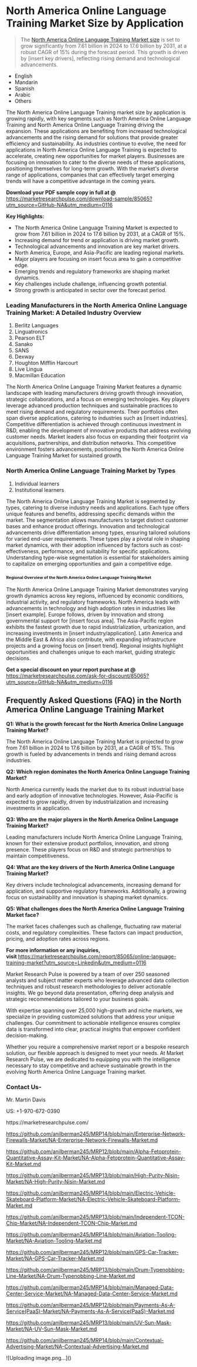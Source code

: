 <h1>North America Online Language Training Market&nbsp;Size by Application</h1><blockquote><p>The <a href="https://marketresearchpulse.com/download-sample/85065?utm_source=GitHub-NA&amp;utm_medium=0116">North America Online Language Training Market size</a> is set to grow significantly from 7.61 billion in 2024 to 17.6 billion by 2031, at a robust CAGR of 15% during the forecast period. This growth is driven by [insert key drivers], reflecting rising demand and technological advancements.</p></blockquote><ul><li>English<li> Mandarin<li> Spanish<li> Arabic<li> Others</li></ul><p>The North America Online Language Training market size by application is growing rapidly, with key segments such as North America Online Language Training and North America Online Language Training driving the expansion. These applications are benefiting from increased technological advancements and the rising demand for solutions that provide greater efficiency and sustainability. As industries continue to evolve, the need for applications in North America Online Language Training is expected to accelerate, creating new opportunities for market players. Businesses are focusing on innovation to cater to the diverse needs of these applications, positioning themselves for long-term growth. With the market's diverse range of applications, companies that can effectively target emerging trends will have a competitive advantage in the coming years.</p><p><strong>Download your PDF sample copy in full at @ </strong><a href="https://marketresearchpulse.com/download-sample/85065?utm_source=GitHub-NA&amp;utm_medium=0116">https://marketresearchpulse.com/download-sample/85065?utm_source=GitHub-NA&amp;utm_medium=0116</a></p><p><strong>Key Highlights: </strong></p><ul><li>The North America Online Language Training Market is expected to grow from 7.61 billion in 2024 to 17.6 billion by 2031, at a CAGR of 15%.</li><li>Increasing demand for trend or application is driving market growth.</li><li>Technological advancements and innovation are key market drivers.</li><li>North America, Europe, and Asia-Pacific are leading regional markets.</li><li>Major players are focusing on insert focus area to gain a competitive edge.</li><li>Emerging trends and regulatory frameworks are shaping market dynamics.</li><li>Key challenges include challenge, influencing growth potential.</li><li>Strong growth is anticipated in sector over the forecast period.</li></ul><h3>Leading Manufacturers in the North America Online Language Training Market: A Detailed Industry Overview</h3><ol><li>Berlitz Languages</li><li>Linguatronics</li><li>Pearson ELT</li><li>Sanako</li><li>SANS</li><li>Dexway</li><li>Houghton Mifflin Harcourt</li><li>Live Lingua</li><li>Macmillan Education</li></ol><div class="flex max-w-full flex-col flex-grow"><div class="min-h-8 text-message flex w-full flex-col items-end gap-2 whitespace-normal break-words [.text-message+&amp;]:mt-5" dir="auto" data-message-author-role="assistant" data-message-id="fd8432e4-4910-450d-b182-61b7bfb0a01f" data-message-model-slug="gpt-4o"><div class="flex w-full flex-col gap-1 empty:hidden first:pt-[3px]"><div class="markdown prose w-full break-words dark:prose-invert light"><p>The North America Online Language Training Market features a dynamic landscape with leading manufacturers driving growth through innovation, strategic collaborations, and a focus on emerging technologies. Key players leverage advanced production techniques and sustainable practices to meet rising demand and regulatory requirements. Their portfolios often span diverse applications, catering to industries such as [insert industries]. Competitive differentiation is achieved through continuous investment in R&amp;D, enabling the development of innovative products that address evolving customer needs. Market leaders also focus on expanding their footprint via acquisitions, partnerships, and distribution networks. This competitive environment fosters advancements, positioning the North America Online Language Training Market for sustained growth.</p></div></div></div></div><h3>North America Online Language Training Market by Types</h3><ol><li>Individual learners<li> Institutional learners</li></ol><div class="flex max-w-full flex-col flex-grow"><div class="min-h-8 text-message flex w-full flex-col items-end gap-2 whitespace-normal break-words [.text-message+&amp;]:mt-5" dir="auto" data-message-author-role="assistant" data-message-id="084470be-0bb7-4664-bddf-5156b4f41249" data-message-model-slug="gpt-4o-mini"><div class="flex w-full flex-col gap-1 empty:hidden first:pt-[3px]"><div class="markdown prose w-full break-words dark:prose-invert light"><p>The North America Online Language Training Market is segmented by types, catering to diverse industry needs and applications. Each type offers unique features and benefits, addressing specific demands within the market. The segmentation allows manufacturers to target distinct customer bases and enhance product offerings. Innovation and technological advancements drive differentiation among types, ensuring tailored solutions for varied end-user requirements. These types play a pivotal role in shaping market dynamics, with their adoption influenced by factors such as cost-effectiveness, performance, and suitability for specific applications. Understanding type-wise segmentation is essential for stakeholders aiming to capitalize on emerging opportunities and gain a competitive edge.</p></div></div></div></div><h3><span style="font-size: 11px;">Regional Overview of the North America Online Language Training Market</span></h3><div class="flex max-w-full flex-col flex-grow"><div class="min-h-8 text-message flex w-full flex-col items-end gap-2 whitespace-normal break-words [.text-message+&amp;]:mt-5" dir="auto" data-message-author-role="assistant" data-message-id="e9038762-ce64-4e30-91c9-9bd413514231" data-message-model-slug="gpt-4o-mini"><div class="flex w-full flex-col gap-1 empty:hidden first:pt-[3px]"><div class="markdown prose w-full break-words dark:prose-invert light"><p>The North America Online Language Training Market demonstrates varying growth dynamics across key regions, influenced by economic conditions, industrial activity, and regulatory frameworks. North America leads with advancements in technology and high adoption rates in industries like [insert example]. Europe follows, driven by innovation and strong governmental support for [insert focus area]. The Asia-Pacific region exhibits the fastest growth due to rapid industrialization, urbanization, and increasing investments in [insert industry/application]. Latin America and the Middle East &amp; Africa also contribute, with expanding infrastructure projects and a growing focus on [insert trend]. Regional insights highlight opportunities and challenges unique to each market, guiding strategic decisions.</p></div></div></div></div><p><strong>Get a special discount on your report purchase at @ </strong><a href="https://marketresearchpulse.com/ask-for-discount/85065?utm_source=GitHub-NA&amp;utm_medium=0116">https://marketresearchpulse.com/ask-for-discount/85065?utm_source=GitHub-NA&amp;utm_medium=0116</a></p><h2>Frequently Asked Questions (FAQ) in the North America Online Language Training Market</h2><p><strong>Q1: What is the growth forecast for the North America Online Language Training Market?</strong></p><p>The North America Online Language Training Market is projected to grow from 7.61 billion in 2024 to 17.6 billion by 2031, at a CAGR of 15%. This growth is fueled by advancements in trends and rising demand across industries.</p><p><strong>Q2: Which region dominates the North America Online Language Training Market?</strong></p><p>North America currently leads the market due to its robust industrial base and early adoption of innovative technologies. However, Asia-Pacific is expected to grow rapidly, driven by industrialization and increasing investments in application.</p><p><strong>Q3: Who are the major players in the North America Online Language Training Market?</strong></p><p>Leading manufacturers include North America Online Language Training, known for their extensive product portfolios, innovation, and strong presence. These players focus on R&amp;D and strategic partnerships to maintain competitiveness.</p><p><strong>Q4: What are the key drivers of the North America Online Language Training Market?</strong></p><p>Key drivers include technological advancements, increasing demand for application, and supportive regulatory frameworks. Additionally, a growing focus on sustainability and innovation is shaping market dynamics.</p><p><strong>Q5: What challenges does the North America Online Language Training Market face?</strong></p><p>The market faces challenges such as challenge, fluctuating raw material costs, and regulatory complexities. These factors can impact production, pricing, and adoption rates across regions.</p><p><strong>For more information or any inquiries, visit&nbsp;</strong><a href="https://marketresearchpulse.com/report/85065/online-language-training-market?utm_source=Linkedin&utm_medium=0116">https://marketresearchpulse.com/report/85065/online-language-training-market?utm_source=Linkedin&utm_medium=0116</a></p><p>Market Research Pulse is powered by a team of over 250 seasoned analysts and subject matter experts who leverage advanced data collection techniques and robust research methodologies to deliver actionable insights. We go beyond data presentation, offering deep analysis and strategic recommendations tailored to your business goals.</p><p>With expertise spanning over 25,000 high-growth and niche markets, we specialize in providing customized solutions that address your unique challenges. Our commitment to actionable intelligence ensures complex data is transformed into clear, practical insights that empower confident decision-making.</p><p>Whether you require a comprehensive market report or a bespoke research solution, our flexible approach is designed to meet your needs. At Market Research Pulse, we are dedicated to equipping you with the intelligence necessary to stay competitive and achieve sustainable growth in the evolving North America Online Language Training market.</p><h3><strong>Contact Us-</strong></h3><p>Mr. Martin Davis</p><p>US: +1-970-672-0390</p><p>https://marketresearchpulse.com/</p><p><a href="https://github.com/anilberman245/MRP14/blob/main/Enterprise-Network-Firewalls-Market/NA-Enterprise-Network-Firewalls-Market.md">https://github.com/anilberman245/MRP14/blob/main/Enterprise-Network-Firewalls-Market/NA-Enterprise-Network-Firewalls-Market.md</a></p><p><a href="https://github.com/anilberman245/MRP12/blob/main/Alpha-Fetoprotein-Quantitative-Assay-Kit-Market/NA-Alpha-Fetoprotein-Quantitative-Assay-Kit-Market.md">https://github.com/anilberman245/MRP12/blob/main/Alpha-Fetoprotein-Quantitative-Assay-Kit-Market/NA-Alpha-Fetoprotein-Quantitative-Assay-Kit-Market.md</a></p><p><a href="https://github.com/anilberman245/MRP13/blob/main/High-Purity-Nisin-Market/NA-High-Purity-Nisin-Market.md">https://github.com/anilberman245/MRP13/blob/main/High-Purity-Nisin-Market/NA-High-Purity-Nisin-Market.md</a></p><p><a href="https://github.com/anilberman245/MRP14/blob/main/Electric-Vehicle-Skateboard-Platform-Market/NA-Electric-Vehicle-Skateboard-Platform-Market.md">https://github.com/anilberman245/MRP14/blob/main/Electric-Vehicle-Skateboard-Platform-Market/NA-Electric-Vehicle-Skateboard-Platform-Market.md</a></p><p><a href="https://github.com/anilberman245/MRP13/blob/main/Independent-TCON-Chip-Market/NA-Independent-TCON-Chip-Market.md">https://github.com/anilberman245/MRP13/blob/main/Independent-TCON-Chip-Market/NA-Independent-TCON-Chip-Market.md</a></p><p><a href="https://github.com/anilberman245/MRP14/blob/main/Aviation-Tooling-Market/NA-Aviation-Tooling-Market.md">https://github.com/anilberman245/MRP14/blob/main/Aviation-Tooling-Market/NA-Aviation-Tooling-Market.md</a></p><p><a href="https://github.com/anilberman245/MRP12/blob/main/GPS-Car-Tracker-Market/NA-GPS-Car-Tracker-Market.md">https://github.com/anilberman245/MRP12/blob/main/GPS-Car-Tracker-Market/NA-GPS-Car-Tracker-Market.md</a></p><p><a href="https://github.com/anilberman245/MRP13/blob/main/Drum-Typenobbing-Line-Market/NA-Drum-Typenobbing-Line-Market.md">https://github.com/anilberman245/MRP13/blob/main/Drum-Typenobbing-Line-Market/NA-Drum-Typenobbing-Line-Market.md</a></p><p><a href="https://github.com/anilberman245/MRP14/blob/main/Managed-Data-Center-Service-Market/NA-Managed-Data-Center-Service-Market.md">https://github.com/anilberman245/MRP14/blob/main/Managed-Data-Center-Service-Market/NA-Managed-Data-Center-Service-Market.md</a></p><p><a href="https://github.com/anilberman245/MRP12/blob/main/Payments-As-A-Service(PaaS)-Market/NA-Payments-As-A-Service(PaaS)-Market.md">https://github.com/anilberman245/MRP12/blob/main/Payments-As-A-Service(PaaS)-Market/NA-Payments-As-A-Service(PaaS)-Market.md</a></p><p><a href="https://github.com/anilberman245/MRP13/blob/main/UV-Sun-Mask-Market/NA-UV-Sun-Mask-Market.md">https://github.com/anilberman245/MRP13/blob/main/UV-Sun-Mask-Market/NA-UV-Sun-Mask-Market.md</a></p><p><a href="https://github.com/anilberman245/MRP14/blob/main/Contextual-Advertising-Market/NA-Contextual-Advertising-Market.md">https://github.com/anilberman245/MRP14/blob/main/Contextual-Advertising-Market/NA-Contextual-Advertising-Market.md</a></p>
![Uploading image.png…]()
